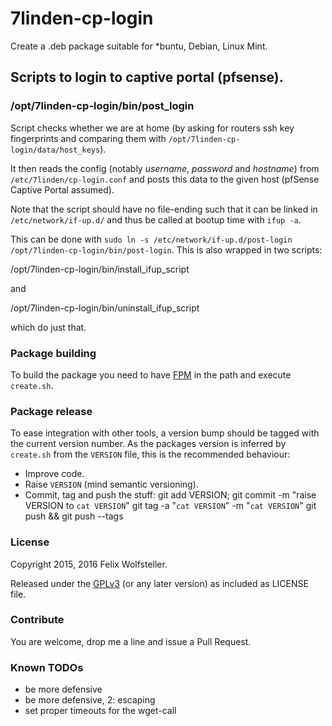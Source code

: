 # 7linden-cp-login

Create a .deb package suitable for \*buntu, Debian, Linux Mint.

## Scripts to login to captive portal (pfsense).

### /opt/7linden-cp-login/bin/post_login

Script checks whether we are at home (by asking for routers ssh key fingerprints and comparing them with `/opt/7linden-cp-login/data/host_keys`).

It then reads the config (notably *username*, *password* and *hostname*) from `/etc/7linden/cp-login.conf` and posts this data to the given host (pfSense Captive Portal assumed).

Note that the script should have no file-ending such that it can be linked in `/etc/network/if-up.d/` and thus be called at bootup time with `ifup -a`.

This can be done with `sudo ln -s /etc/network/if-up.d/post-login /opt/7linden-cp-login/bin/post-login`.
This is also wrapped in two scripts:

  /opt/7linden-cp-login/bin/install_ifup_script

and

  /opt/7linden-cp-login/bin/uninstall_ifup_script

which do just that.

### Package building

To build the package you need to have [FPM](https://github.com/jordansissel/fpm) in the path and execute `create.sh`.

### Package release

To ease integration with other tools, a version bump should be tagged with the current version number.
As the packages version is inferred by `create.sh` from the `VERSION` file, this is the recommended behaviour:

  - Improve code.
  - Raise `VERSION` (mind semantic versioning).
  - Commit, tag and push the stuff:
    git add VERSION; git commit -m "raise VERSION to `cat VERSION`"
    git tag -a "`cat VERSION`" -m "`cat VERSION`"
    git push && git push --tags

### License

Copyright 2015, 2016 Felix Wolfsteller.

Released under the [GPLv3](LICENSE) (or any later version) as included as LICENSE file.

### Contribute

You are welcome, drop me a line and issue a Pull Request.

### Known TODOs

 * be more defensive
 * be more defensive, 2: escaping
 * set proper timeouts for the wget-call
